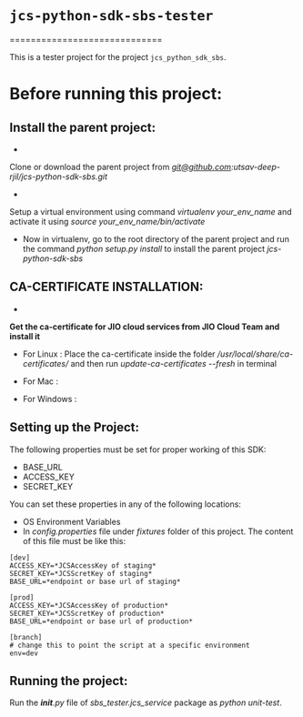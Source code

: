 # `jcs-python-sdk-sbs-tester`
=============================

This is a tester project for the project `jcs_python_sdk_sbs`.


Before running this project:
============================


Install the parent project:
---------------------------

- 
Clone or download the parent project from *git@github.com:utsav-deep-rjil/jcs-python-sdk-sbs.git*

- 
Setup a virtual environment using command *virtualenv your_env_name* and activate it using *source your_env_name/bin/activate*

- Now in virtualenv, go to the root directory of the parent project and run the command
*python setup.py install* to install the parent project *jcs-python-sdk-sbs*


CA-CERTIFICATE INSTALLATION:
----------------------------

- 
**Get the ca-certificate for JIO cloud services from JIO Cloud Team and install it**

- For Linux : Place the ca-certificate inside the folder 
*/usr/local/share/ca-certificates/* and then run *update-ca-certificates --fresh* in terminal

- For Mac : 
- For Windows :


Setting up the Project:
-----------------------

The following properties must be set for proper working of this SDK:

- BASE_URL
- ACCESS_KEY
- SECRET_KEY

You can set these properties in any of the following locations:

- OS Environment Variables
- In 
*config.properties* file under *fixtures* folder of this project. The content of this file must be like this:

```
[dev]
ACCESS_KEY=*JCSAccessKey of staging*
SECRET_KEY=*JCSScretKey of staging*
BASE_URL=*endpoint or base url of staging*

[prod]
ACCESS_KEY=*JCSAccessKey of production*
SECRET_KEY=*JCSScretKey of production*
BASE_URL=*endpoint or base url of production*

[branch]
# change this to point the script at a specific environment
env=dev
```


Running the project:
--------------------

Run the *__init__.py* file of *sbs_tester.jcs_service* package as *python unit-test*.


